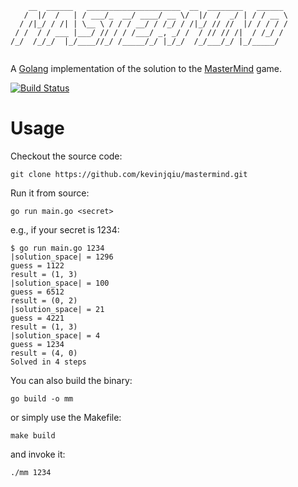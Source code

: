 ```
    __  ______   _____________________  __  ________   ______ 
   /  |/  /   | / ___/_  __/ ____/ __ \/  |/  /  _/ | / / __ \
  / /|_/ / /| | \__ \ / / / __/ / /_/ / /|_/ // //  |/ / / / /
 / /  / / ___ |___/ // / / /___/ _, _/ /  / // // /|  / /_/ / 
/_/  /_/_/  |_/____//_/ /_____/_/ |_/_/  /_/___/_/ |_/_____/  
                                                              
```

A [Golang](http://golang.org/) implementation of the solution to the [MasterMind](http://en.wikipedia.org/wiki/Mastermind_%28board_game%29) game.

[![Build Status](https://travis-ci.org/kevinjqiu/mastermind.svg)](https://travis-ci.org/kevinjqiu/mastermind)

Usage
=====

Checkout the source code:

    git clone https://github.com/kevinjqiu/mastermind.git

Run it from source:

    go run main.go <secret>

e.g., if your secret is 1234:

    $ go run main.go 1234
    |solution_space| = 1296
    guess = 1122
    result = (1, 3)
    |solution_space| = 100
    guess = 6512
    result = (0, 2)
    |solution_space| = 21
    guess = 4221
    result = (1, 3)
    |solution_space| = 4
    guess = 1234
    result = (4, 0)
    Solved in 4 steps

You can also build the binary:

    go build -o mm

or simply use the Makefile:

    make build

and invoke it:

    ./mm 1234

